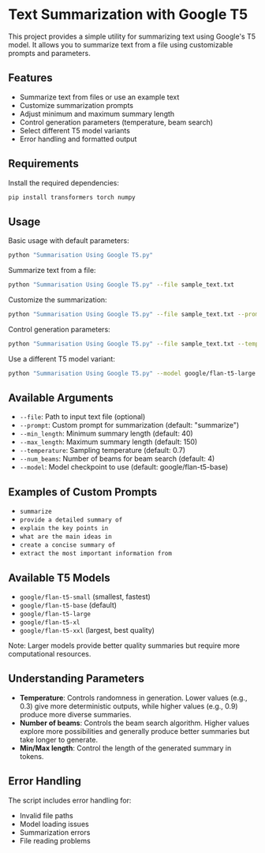 # Text Summarization with Google T5

This project provides a simple utility for summarizing text using Google's T5 model. It allows you to summarize text from a file using customizable prompts and parameters.

## Features

- Summarize text from files or use an example text
- Customize summarization prompts
- Adjust minimum and maximum summary length
- Control generation parameters (temperature, beam search)
- Select different T5 model variants
- Error handling and formatted output

## Requirements

Install the required dependencies:

```bash
pip install transformers torch numpy
```

## Usage

Basic usage with default parameters:

```bash
python "Summarisation Using Google T5.py"
```

Summarize text from a file:

```bash
python "Summarisation Using Google T5.py" --file sample_text.txt
```

Customize the summarization:

```bash
python "Summarisation Using Google T5.py" --file sample_text.txt --prompt "provide a detailed summary of" --min_length 100 --max_length 200
```

Control generation parameters:

```bash
python "Summarisation Using Google T5.py" --file sample_text.txt --temperature 0.8 --num_beams 5
```

Use a different T5 model variant:

```bash
python "Summarisation Using Google T5.py" --model google/flan-t5-large
```

## Available Arguments

- `--file`: Path to input text file (optional)
- `--prompt`: Custom prompt for summarization (default: "summarize")
- `--min_length`: Minimum summary length (default: 40)
- `--max_length`: Maximum summary length (default: 150)
- `--temperature`: Sampling temperature (default: 0.7)
- `--num_beams`: Number of beams for beam search (default: 4)
- `--model`: Model checkpoint to use (default: google/flan-t5-base)

## Examples of Custom Prompts

- `summarize`
- `provide a detailed summary of`
- `explain the key points in`
- `what are the main ideas in`
- `create a concise summary of`
- `extract the most important information from`

## Available T5 Models

- `google/flan-t5-small` (smallest, fastest)
- `google/flan-t5-base` (default)
- `google/flan-t5-large`
- `google/flan-t5-xl`
- `google/flan-t5-xxl` (largest, best quality)

Note: Larger models provide better quality summaries but require more computational resources.

## Understanding Parameters

- **Temperature**: Controls randomness in generation. Lower values (e.g., 0.3) give more deterministic outputs, while higher values (e.g., 0.9) produce more diverse summaries.
- **Number of beams**: Controls the beam search algorithm. Higher values explore more possibilities and generally produce better summaries but take longer to generate.
- **Min/Max length**: Control the length of the generated summary in tokens.

## Error Handling

The script includes error handling for:
- Invalid file paths
- Model loading issues
- Summarization errors
- File reading problems